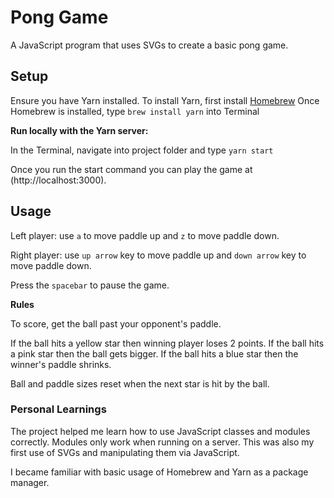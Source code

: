 # Pong Game

A JavaScript program that uses SVGs to create a basic pong game. 

## Setup

Ensure you have Yarn installed. 
    To install Yarn, first install [Homebrew](https://brew.sh/)
    Once Homebrew is installed, type `brew install yarn` into Terminal

**Run locally with the Yarn server:**

In the Terminal, navigate into project folder and type `yarn start`

Once you run the start command you can play the game at (http://localhost:3000).

## Usage

Left player: use `a` to move paddle up and `z` to move paddle down.

Right player: use `up arrow` key to move paddle up and `down arrow` key to move paddle down.

Press the `spacebar` to pause the game.

**Rules**

To score, get the ball past your opponent's paddle.

If the ball hits a yellow star then winning player loses 2 points.
If the ball hits a pink star then the ball gets bigger.
If the ball hits a blue star then the winner's paddle shrinks.

Ball and paddle sizes reset when the next star is hit by the ball.

### Personal Learnings

The project helped me learn how to use JavaScript classes and modules correctly. Modules only work when running on a server. This was also my first use of SVGs and manipulating them via JavaScript.

I became familiar with basic usage of Homebrew and Yarn as a package manager.





